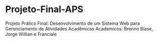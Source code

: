 # Projeto-Final-APS
Projeto Prático Final: Desenvolvimento de um Sistema Web para  Gerenciamento de Atividades Acadêmicas 
Academicos: Brenno Biase, Jorge Willian e Franciale
